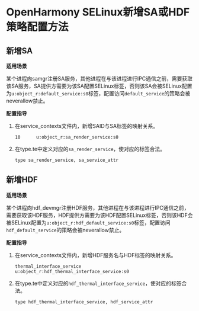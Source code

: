 # OpenHarmony SELinux新增SA或HDF策略配置方法

## 新增SA

**适用场景**

某个进程向samgr注册SA服务，其他进程在与该进程进行IPC通信之前，需要获取该SA服务，SA提供方需要为该SA配置SELinux标签，否则该SA会被SELinux配置为`u:object_r:default_service:s0`标签，配置访问`default_service`的策略会被neverallow禁止。

**配置指导**

1. 在service_contexts文件内，新增SAID与SA标签的映射关系。
    ```text
    10      u:object_r:sa_render_service:s0
    ```

2. 在type.te中定义对应的`sa_render_service`，使对应的标签合法。
    ```text
    type sa_render_service, sa_service_attr
    ```

## 新增HDF

**适用场景**

  某个进程向hdf_devmgr注册HDF服务，其他进程在与该进程进行IPC通信之前，需要获取该HDF服务，HDF提供方需要为该HDF配置SELinux标签，否则该HDF会被SELinux配置为`u:object_r:hdf_default_service:s0`标签，配置访问`hdf_default_service`的策略会被neverallow禁止。


**配置指导**

1. 在service_contexts文件内，新增HDF服务名与HDF标签的映射关系。
    ```text
    thermal_interface_service  u:object_r:hdf_thermal_interface_service:s0
    ```

2. 在type.te中定义对应的`hdf_thermal_interface_service`，使对应的标签合法。
    ```text
    type hdf_thermal_interface_service, hdf_service_attr
    ```
